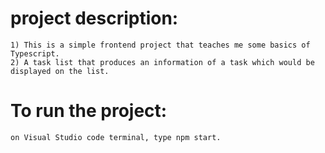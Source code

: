 #   project description:
    1) This is a simple frontend project that teaches me some basics of Typescript.
    2) A task list that produces an information of a task which would be displayed on the list.

#   To run the project:
    on Visual Studio code terminal, type npm start.
